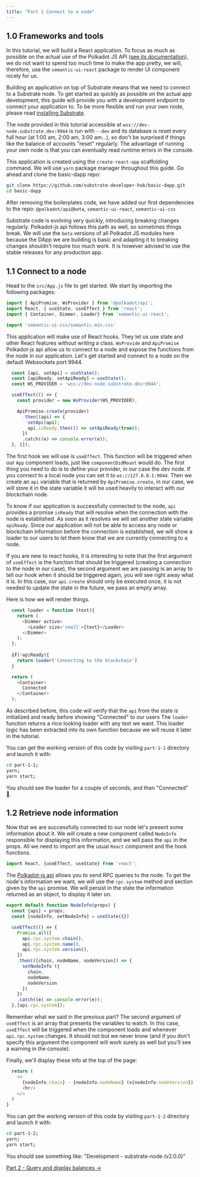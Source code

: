 ```yaml
---
title: "Part 1 Connect to a node"
---
```


## 1.0 Frameworks and tools

In this tutorial, we will build a React application. To focus as much as possible on the actual use of  the Polkadot JS API ([see its documentation](https://polkadot.js.org/api/api/#api-selection)), we do not want to spend too much time to make the app pretty, we will, therefore, use the `semantic-ui-react` package to render UI component nicely for us.

Building an application on top of Substrate means that we need to connect to a Substrate node. To get started as quickly as possible on the actual app development, this guide will provide you with a development endpoint to connect your application to. To be more flexible and run your own node, please read [installing Substrate](https://substrate.dev/docs/en/getting-started/installing-substrate).

The node provided in this tutorial accessible at `wss://dev-node.substrate.dev:9944` is run with `--dev` and its database is reset every full hour (at 1:00 am, 2:00 am, 3:00 am...), so don't be surprised if things like the balance of accounts "reset" regularly. The advantage of running your own node is that you can eventually read runtime errors in the console. 

This application is created using the `create-react-app` scaffolding command. We will use `yarn` package manager throughout this guide. Go ahead and clone the basic-dapp repo:

```bash
git clone https://github.com/substrate-developer-hub/basic-dapp.git
cd basic-dapp
```

After removing the boilerplates code, we have added our first dependencies to the repo: `@polkadot/api@beta`, `semantic-ui-react`, `semantic-ui-css`

Substrate code is evolving very quickly, introducing breaking changes regularly. Polkadot-js api follows this path as well, so sometimes things break. We will use the `beta` versions of all Polkadot JS modules here because the DApp we are building is basic and adapting it to breaking changes shouldn't require too much work. It is however advised to use the stable releases for any production app.

## 1.1 Connect to a node

Head to the `src/App.js` file to get started. We start by importing the following packages:
```js
import { ApiPromise, WsProvider } from '@polkadot/api';
import React, { useState, useEffect } from 'react';
import { Container, Dimmer, Loader} from 'semantic-ui-react';

import 'semantic-ui-css/semantic.min.css'
```

This application will make use of React hooks. They let us use state and other React features without writing a class. `WsProvide` and `ApiPromise` Polkadot-js api allow us to connect to a node and expose the functions from the node in our application. Let's get started and connect to a node on the default Websockets port 9944.

```js
  const [api, setApi] = useState();
  const [apiReady, setApiReady] = useState();
  const WS_PROVIDER = 'wss://dev-node.substrate.dev:9944';

  useEffect(() => {
    const provider = new WsProvider(WS_PROVIDER);

    ApiPromise.create(provider)
      .then((api) => {
        setApi(api);
        api.isReady.then(() => setApiReady(true));
      })
      .catch((e) => console.error(e));
  }, []);
```

The first hook we will use is `useEffect`. This function will be triggered when our `App` component loads, just like `componentDidMount` would do. 
The first thing you need to do is to define your provider, in our case the dev node. If you connect to a local node you can set it to `ws://127.0.0.1:9944`. Then we create an `api` variable that is returned by `ApiPromise.create`, in our case, we will store it in the state variable it will be used heavily to interact with our blockchain node.

To know if our application is successfully connected to the node, `api` provides a promise `isReady` that will resolve when the connection with the node is established. As soon as it resolves we will set another state variable `apiReady`. Since our application will not be able to access any node or blockchain information before the connection is established, we will show a loader to our users to let them know that we are currently connecting to a node.

If you are new to react hooks, it is interesting to note that the first argument of `useEffect` is the function that should be triggered (creating a connection to the node in our case), the second argument we are passing is an array to tell our hook when it should be triggered again, you will see right away what it is. In this case, our `api.create` should only be executed once, it is not needed to update the state in the future, we pass an empty array. 

Here is how we will render things.
```js
  const loader = function (text){
    return (
      <Dimmer active>
        <Loader size='small'>{text}</Loader>
      </Dimmer>
    );
  };
  
  if(!apiReady){
    return loader('Connecting to the blockchain')
  }

  return (
    <Container>
      Connected
    </Container>
  );
```
As described before, this code will verify that the `api` from the state is initialized and ready before showing "Connected" to our users
The `loader` function returns a nice looking loader with any text we want. This loader logic has been extracted into its own function because we will reuse it later in the tutorial.

You can get the working version of this code by visiting `part-1-1` directory and launch it with:
```bash
cd part-1-1;
yarn;
yarn start;
```

You should see the loader for a couple of seconds, and then "Connected" 🚀.

## 1.2 Retrieve node information

Now that we are successfully connected to our node let's present some information about it.
We will create a new component called `NodeInfo` responsible for displaying this information, and we will pass the `api` in the props.
All we need to import are the usual `React` component and the hook functions.

```js
import React, {useEffect, useState} from 'react';
```

The [Polkadot-js api](https://polkadot.js.org/api/api/) allows you to send RPC queries to the node.
To get the node's information we want, we will use the `rpc.system` method and section given by the `api` promise.
We will persist in the state the information returned as an object, to display it later on.
```js
export default function NodeInfo(props) {
  const {api} = props;
  const [nodeInfo, setNodeInfo] = useState({})

  useEffect(() => {
    Promise.all([
      api.rpc.system.chain(),
      api.rpc.system.name(),
      api.rpc.system.version(),
    ])
    .then(([chain, nodeName, nodeVersion]) => {
      setNodeInfo ({
        chain,
        nodeName,
        nodeVersion
      })
    })
    .catch((e) => console.error(e));
  },[api.rpc.system]);
```
Remember what we said in the previous part? The second argument of `useEffect` is an array that presents the variables to watch. In this case, `useEffect` will be triggered when the component loads and whenever `api.rpc.system` changes. It should not but we never know (and if you don't specify this argument the component will work surely as well but you'll see a warning in the console).

Finally, we'll display these info at the top of the page:
```js
  return (
    <>
      {nodeInfo.chain} - {nodeInfo.nodeName} (v{nodeInfo.nodeVersion})
      <hr/>
    </>
  )
}
```
You can get the working version of this code by visiting `part-1-2` directory and launch it with:
```bash
cd part-1-2;
yarn;
yarn start;
```

You should see something like: "Development - substrate-node (v2.0.0)"

[Part 2 - Query and display balances ->](part-2-display-balances.md)
